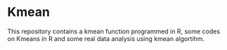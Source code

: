 # Kmean
This repository contains a kmean function programmed in R, some codes on Kmeans in R and some real data analysis using kmean algortihm.
